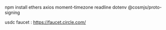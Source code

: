 npm install ethers axios moment-timezone readline dotenv @cosmjs/proto-signing

usdc faucet : https://faucet.circle.com/
